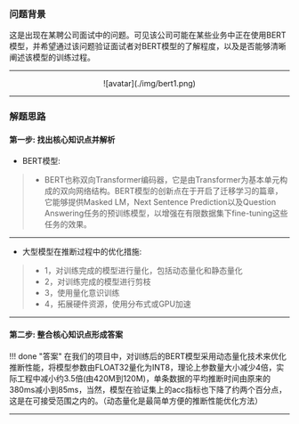 


### 问题背景


这是出现在某聘公司面试中的问题。可见该公司可能在某些业务中正在使用BERT模型，并希望通过该问题验证面试者对BERT模型的了解程度，以及是否能够清晰阐述该模型的训练过程。

---

<center>![avatar](./img/bert1.png)</center>

---

### 解题思路


#### 第一步: 找出核心知识点并解析

* BERT模型:
>	* BERT也称双向Transformer编码器，它是由Transformer为基本单元构成的双向网络结构。BERT模型的创新点在于开启了迁移学习的篇章，它能够提供Masked LM，Next Sentence Prediction以及Question Answering任务的预训练模型，以增强在有限数据集下fine-tuning这些任务的效果。 

---

* 大型模型在推断过程中的优化措施:
>	* 1，对训练完成的模型进行量化，包括动态量化和静态量化
>	* 2，对训练完成的模型进行剪枝
>	* 3，使用量化意识训练
>	* 4，拓展硬件资源，使用分布式或GPU加速

---

#### 第二步: 整合核心知识点形成答案


!!! done "答案"
    在我们的项目中，对训练后的BERT模型采用动态量化技术来优化推断性能，将模型参数由FLOAT32量化为INT8，理论上参数量大小减少4倍，实际工程中减小约3.5倍(由420M到120M)，单条数据的平均推断时间由原来的380ms减小到85ms，当然，模型在验证集上的acc指标也下降了约两个百分点，这是在可接受范围之内的。（动态量化是最简单方便的推断性能优化方法）

---

<!--

### 问题拓展

* 说一说如何优提升BERT模型的训练速度
* 简述动态量化与静态量化之间的差别


---

-->
